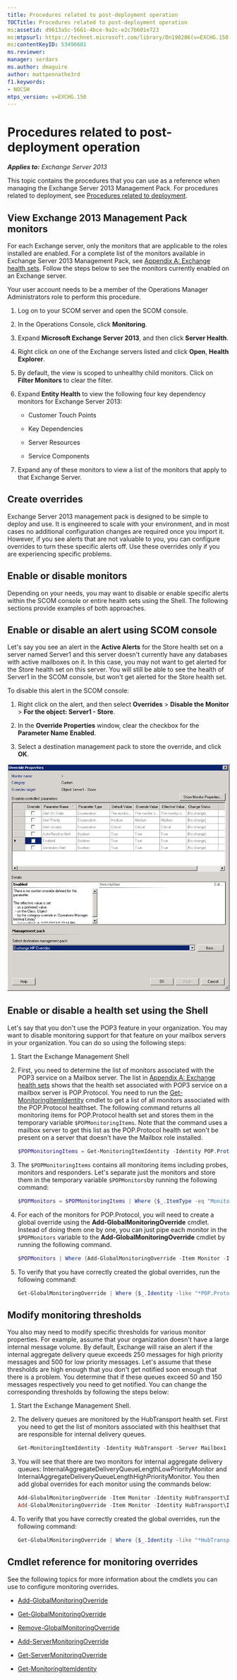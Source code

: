 ```yaml
---
title: Procedures related to post-deployment operation
TOCTitle: Procedures related to post-deployment operation
ms:assetid: d9613a5c-5661-4bce-9a2c-e2c7b601e723
ms:mtpsurl: https://technet.microsoft.com/library/Dn198286(v=EXCHG.150)
ms:contentKeyID: 53496601
ms.reviewer: 
manager: serdars
ms.author: dmaguire
author: mattpennathe3rd
f1.keywords:
- NOCSH
mtps_version: v=EXCHG.150
---
```


# Procedures related to post-deployment operation

_**Applies to:** Exchange Server 2013_

This topic contains the procedures that you can use as a reference when managing the Exchange Server 2013 Management Pack. For procedures related to deployment, see [Procedures related to deployment](procedures-related-to-deployment.md).

## View Exchange 2013 Management Pack monitors

For each Exchange server, only the monitors that are applicable to the roles installed are enabled. For a complete list of the monitors available in Exchange Server 2013 Management Pack, see [Appendix A: Exchange health sets](appendix-a-exchange-health-sets.md). Follow the steps below to see the monitors currently enabled on an Exchange server.

Your user account needs to be a member of the Operations Manager Administrators role to perform this procedure.

1. Log on to your SCOM server and open the SCOM console.

2. In the Operations Console, click **Monitoring**.

3. Expand **Microsoft Exchange Server 2013**, and then click **Server Health**.

4. Right click on one of the Exchange servers listed and click **Open**, **Health Explorer**.

5. By default, the view is scoped to unhealthy child monitors. Click on **Filter Monitors** to clear the filter.

6. Expand **Entity Health** to view the following four key dependency monitors for Exchange Server 2013:

   - Customer Touch Points

   - Key Dependencies

   - Server Resources

   - Service Components

7. Expand any of these monitors to view a list of the monitors that apply to that Exchange Server.

## Create overrides

Exchange Server 2013 management pack is designed to be simple to deploy and use. It is engineered to scale with your environment, and in most cases no additional configuration changes are required once you import it. However, if you see alerts that are not valuable to you, you can configure overrides to turn these specific alerts off. Use these overrides only if you are experiencing specific problems.

## Enable or disable monitors

Depending on your needs, you may want to disable or enable specific alerts within the SCOM console or entire health sets using the Shell. The following sections provide examples of both approaches.

## Enable or disable an alert using SCOM console

Let's say you see an alert in the **Active Alerts** for the Store health set on a server named Server1 and this server doesn't currently have any databases with active mailboxes on it. In this case, you may not want to get alerted for the Store health set on this server. You will still be able to see the health of Server1 in the SCOM console, but won't get alerted for the Store health set.

To disable this alert in the SCOM console:

1. Right click on the alert, and then select **Overrides** \> **Disable the Monitor** \> **For the object: Server1 - Store**.

2. In the **Override Properties** window, clear the checkbox for the **Parameter Name** **Enabled**.

3. Select a destination management pack to store the override, and click **OK**.

![Disabling an alert in SCOM console](images/Dn198286.1c4f15b5-4978-4442-b26b-cc65ba577c9c(EXCHG.150).png "Disabling an alert in SCOM console")

## Enable or disable a health set using the Shell

Let's say that you don't use the POP3 feature in your organization. You may want to disable monitoring support for that feature on your mailbox servers in your organization. You can do so using the following steps:

1. Start the Exchange Management Shell

2. First, you need to determine the list of monitors associated with the POP3 service on a Mailbox server. The list in [Appendix A: Exchange health sets](appendix-a-exchange-health-sets.md) shows that the health set associated with POP3 service on a mailbox server is POP.Protocol. You need to run the [Get-MonitoringItemIdentity](https://docs.microsoft.com/powershell/module/exchange/Get-MonitoringItemIdentity) cmdlet to get a list of all monitors associated with the POP.Protocol healthset. The following command returns all monitoring items for POP.Protocol health set and stores them in the temporary variable `$POPMonitoringItems`. Note that the command uses a mailbox server to get this list as the POP.Protocol health set won't be present on a server that doesn't have the Mailbox role installed.

   ```powershell
   $POPMonitoringItems = Get-MonitoringItemIdentity -Identity POP.Protocol -Server Mailbox1
   ```

3. The `$POPMonitoringItems` contains all monitoring items including probes, monitors and responders. Let's separate just the monitors and store them in the temporary variable `$POPMonitors`by running the following command:

   ```powershell
   $POPMonitors = $POPMonitoringItems | Where {$_.ItemType -eq "Monitor"}
   ```

4. For each of the monitors for POP.Protocol, you will need to create a global override using the **Add-GlobalMonitoringOverride** cmdlet. Instead of doing them one by one, you can just pipe each monitor in the `$POPMonitors` variable to the **Add-GlobalMonitoringOverride** cmdlet by running the following command.

   ```powershell
   $POPMonitors | Where {Add-GlobalMonitoringOverride -Item Monitor -Identity $($_.HealthSetName+"\"+$_.Name) -PropertyName Enabled -PropertyValue 0 -Duration 60
   ```

5. To verify that you have correctly created the global overrides, run the following command:

   ```powershell
   Get-GlobalMonitoringOverride | Where {$_.Identity -like "*POP.Protocol*"} | Format-Table Identity, ItemType, PropertyName, PropertyValue
   ```

## Modify monitoring thresholds

You also may need to modify specific thresholds for various monitor properties. For example, assume that your organization doesn't have a large internal message volume. By default, Exchange will raise an alert if the internal aggregate delivery queue exceeds 250 messages for high priority messages and 500 for low priority messages. Let's assume that these thresholds are high enough that you don't get notified soon enough that there is a problem. You determine that if these queues exceed 50 and 150 messages respectively you need to get notified. You can change the corresponding thresholds by following the steps below:

1. Start the Exchange Management Shell.

2. The delivery queues are monitored by the HubTransport health set. First you need to get the list of monitors associated with this healthset that are responsible for internal delivery queues.

   ```powershell
   Get-MonitoringItemIdentity -Identity HubTransport -Server Mailbox1 | Where {$_.Name -like "*InternalAggregateDeliveryQueue*" -and $_.ItemType -eq "Monitor"} | Format-Table Name
   ```

3. You will see that there are two monitors for internal aggregate delivery queues: InternalAggregateDeliveryQueueLengthLowPriorityMonitor and InternalAggregateDeliveryQueueLengthHighPriorityMonitor. You then add global overrides for each monitor using the commands below:

   ```powershell
   Add-GlobalMonitoringOverride -Item Monitor -Identity HubTransport\InternalAggregateDeliveryQueueLengthLowPriorityMonitor -PropertyName MonitoringThreshold -PropertyValue 150 -Duration 60
   Add-GlobalMonitoringOverride -Item Monitor -Identity HubTransport\InternalAggregateDeliveryQueueLengthHighPriorityMonitor -PropertyName MonitoringThreshold -PropertyValue 50 -Duration 60
   ```

4. To verify that you have correctly created the global overrides, run the following command:

   ```powershell
   Get-GlobalMonitoringOverride | Where {$_.Identity -like "*HubTransport*"} | Format-Table Identity, ItemType, PropertyName, PropertyValue
   ```

## Cmdlet reference for monitoring overrides

See the following topics for more information about the cmdlets you can use to configure monitoring overrides.

- [Add-GlobalMonitoringOverride](https://docs.microsoft.com/powershell/module/exchange/Add-GlobalMonitoringOverride)

- [Get-GlobalMonitoringOverride](https://docs.microsoft.com/powershell/module/exchange/Get-GlobalMonitoringOverride5)

- [Remove-GlobalMonitoringOverride](https://docs.microsoft.com/powershell/module/exchange/Remove-GlobalMonitoringOverride)

- [Add-ServerMonitoringOverride](https://docs.microsoft.com/powershell/module/exchange/Add-ServerMonitoringOverride)

- [Get-ServerMonitoringOverride](https://docs.microsoft.com/powershell/module/exchange/Get-ServerMonitoringOverride)

- [Get-MonitoringItemIdentity](https://docs.microsoft.com/powershell/module/exchange/get-monitoringitemidentity)
